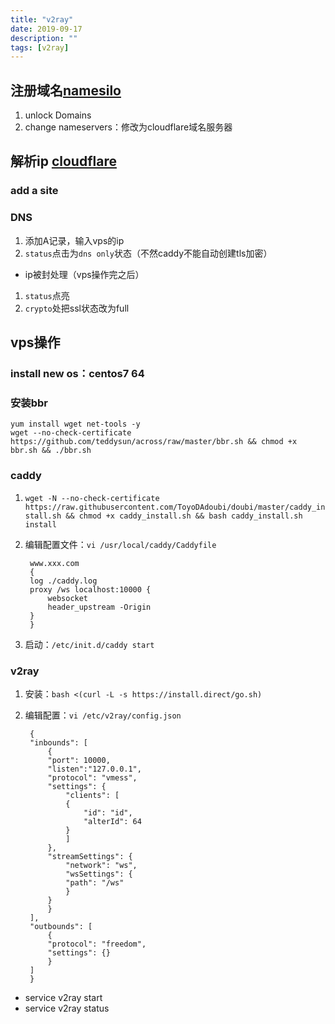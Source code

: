 ```yaml
---
title: "v2ray"
date: 2019-09-17
description: ""
tags: [v2ray]
---
```


## 注册域名[namesilo](https://www.namesilo.com/)
1. unlock Domains
2. change nameservers：修改为cloudflare域名服务器
## 解析ip [cloudflare](https://www.cloudflare.com)
### add a site
### DNS
1. 添加A记录，输入vps的ip
2. `status`点击为`dns only`状态（不然caddy不能自动创建tls加密）
* ip被封处理（vps操作完之后）
1. `status`点亮
2. `crypto`处把ssl状态改为full
## vps操作
### install new os：centos7 64
### 安装bbr
    yum install wget net-tools -y
    wget --no-check-certificate https://github.com/teddysun/across/raw/master/bbr.sh && chmod +x bbr.sh && ./bbr.sh
### caddy
1. `wget -N --no-check-certificate https://raw.githubusercontent.com/ToyoDAdoubi/doubi/master/caddy_install.sh && chmod +x caddy_install.sh && bash caddy_install.sh install`
2. 编辑配置文件：`vi /usr/local/caddy/Caddyfile`

        www.xxx.com
        {
        log ./caddy.log
        proxy /ws localhost:10000 {
            websocket
            header_upstream -Origin
        }
        }
3. 启动：`/etc/init.d/caddy start`
### v2ray
1. 安装：`bash <(curl -L -s https://install.direct/go.sh)`
2. 编辑配置：`vi /etc/v2ray/config.json`

        {
        "inbounds": [
            {
            "port": 10000,
            "listen":"127.0.0.1",
            "protocol": "vmess",
            "settings": {
                "clients": [
                {
                    "id": "id",
                    "alterId": 64
                }
                ]
            },
            "streamSettings": {
                "network": "ws",
                "wsSettings": {
                "path": "/ws"
                }
            }
            }
        ],
        "outbounds": [
            {
            "protocol": "freedom",
            "settings": {}
            }
        ]
        }
* service v2ray start
* service v2ray status